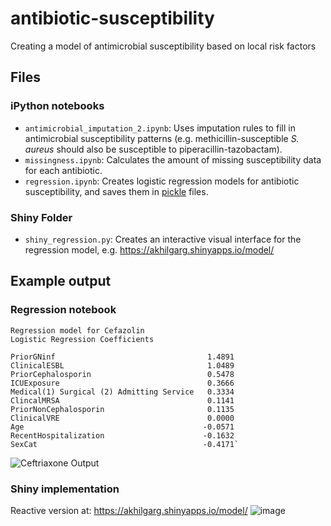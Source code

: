 # antibiotic-susceptibility
Creating a model of antimicrobial susceptibility based on local risk factors

## Files

### iPython notebooks
* `antimicrobial_imputation_2.ipynb`: Uses imputation rules to fill in antimicrobial susceptibility patterns (e.g. methicillin-susceptible *S. aureus* should also be susceptible to piperacillin-tazobactam).
* `missingness.ipynb`: Calculates the amount of missing susceptibility data for each antibiotic.
* `regression.ipynb`: Creates logistic regression models for antibiotic susceptibility, and saves them in [pickle](https://docs.python.org/3/library/pickle.html) files.

### Shiny Folder
* `shiny_regression.py`: Creates an interactive visual interface for the regression model, e.g. https://akhilgarg.shinyapps.io/model/

## Example output

### Regression notebook
```
Regression model for Cefazolin
Logistic Regression Coefficients

PriorGNinf                                  1.4891
ClinicalESBL                                1.0489
PriorCephalosporin                          0.5478
ICUExposure                                 0.3666
Medical(1) Surgical (2) Admitting Service   0.3334
ClincalMRSA                                 0.1141
PriorNonCephalosporin                       0.1135
ClinicalVRE                                 0.0000
Age                                        -0.0571
RecentHospitalization                      -0.1632
SexCat                                     -0.4171`
```
![Ceftriaxone Output](https://user-images.githubusercontent.com/31163077/182207506-6cba5e0c-4dfa-40fc-bd01-fb316e8af6a1.png)

### Shiny implementation
Reactive version at: https://akhilgarg.shinyapps.io/model/
![image](https://github.com/A-Garg/antibiotic-susceptibility/assets/31163077/b02a7519-8e3d-4c82-93d5-aac742101e46)

